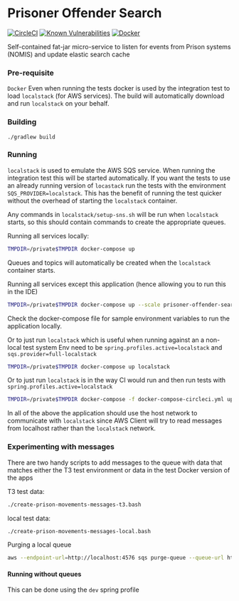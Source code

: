 # Prisoner Offender Search

[![CircleCI](https://circleci.com/gh/ministryofjustice/prisoner-offender-search/tree/master.svg?style=svg)](https://circleci.com/gh/ministryofjustice/prisoner-offender-search)
[![Known Vulnerabilities](https://snyk.io/test/github/ministryofjustice/prisoner-offender-search/badge.svg)](https://snyk.io/test/github/ministryofjustice/prisoner-offender-search)
[![Docker](https://quay.io/repository/hmpps/prisoner-offender-search/status)](https://quay.io/repository/hmpps/prisoner-offender-search/status)


Self-contained fat-jar micro-service to listen for events from Prison systems (NOMIS) and update elastic search cache

### Pre-requisite

`Docker` Even when running the tests docker is used by the integration test to load `localstack` (for AWS services). The build will automatically download and run `localstack` on your behalf.

### Building

```./gradlew build```

### Running

`localstack` is used to emulate the AWS SQS service. When running the integration test this will be started automatically. If you want the tests to use an already running version of `locastack` run the tests with the environment `SQS_PROVIDER=localstack`. This has the benefit of running the test quicker without the overhead of starting the `localstack` container.

Any commands in `localstack/setup-sns.sh` will be run when `localstack` starts, so this should contain commands to create the appropriate queues.

Running all services locally:
```bash
TMPDIR=/private$TMPDIR docker-compose up 
```
Queues and topics will automatically be created when the `localstack` container starts.

Running all services except this application (hence allowing you to run this in the IDE)

```bash
TMPDIR=/private$TMPDIR docker-compose up --scale prisoner-offender-search=0 
```

Check the docker-compose file for sample environment variables to run the application locally.

Or to just run `localstack` which is useful when running against an a non-local test system Env need to be `spring.profiles.active=localstack` and `sqs.provider=full-localstack`

```bash
TMPDIR=/private$TMPDIR docker-compose up localstack 
```

Or to just run `localstack` is in the way CI would run and then run tests with `spring.profiles.active=localstack`

```bash
TMPDIR=/private$TMPDIR docker-compose -f docker-compose-circleci.yml up 
```

In all of the above the application should use the host network to communicate with `localstack` since AWS Client will try to read messages from localhost rather than the `localstack` network.
### Experimenting with messages

There are two handy scripts to add messages to the queue with data that matches either the T3 test environment or data in the test Docker version of the apps

T3 test data:
```bash
./create-prison-movements-messages-t3.bash 
```
local test data:
```bash
./create-prison-movements-messages-local.bash 
```

Purging a local queue
```bash
aws --endpoint-url=http://localhost:4576 sqs purge-queue --queue-url http://localhost:4576/queue/prisoner_offender_index_queue
```

#### Running without queues
This can be done using the `dev` spring profile

